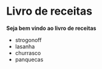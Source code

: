 # Livro de receitas

**Seja bem vindo ao livro de receitas**

* strogonoff
* lasanha
* churrasco
* panquecas
